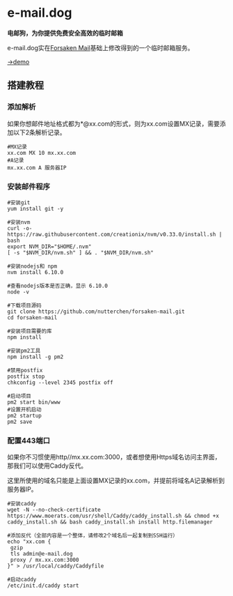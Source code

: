 # e-mail.dog

**电邮狗，为你提供免费安全高效的临时邮箱**

e-mail.dog实在[Forsaken Mail](https://github.com/denghongcai/forsaken-mail "Forsaken Mail")基础上修改得到的一个临时邮箱服务。

[→demo](https://e-mail.dog "→demo")

## 搭建教程

### 添加解析
如果你想邮件地址格式都为*@xx.com的形式，则为xx.com设置MX记录，需要添加以下2条解析记录。
```
#MX记录
xx.com MX 10 mx.xx.com
#A记录 
mx.xx.com A 服务器IP
```
### 安装邮件程序
```
#安装git
yum install git -y
 
#安装nvm
curl -o- https://raw.githubusercontent.com/creationix/nvm/v0.33.0/install.sh | bash
export NVM_DIR="$HOME/.nvm"
[ -s "$NVM_DIR/nvm.sh" ] && . "$NVM_DIR/nvm.sh"
 
#安装nodejs和 npm
nvm install 6.10.0
 
#查看nodejs版本是否正确，显示 6.10.0
node -v
 
#下载项目源码
git clone https://github.com/nutterchen/forsaken-mail.git
cd forsaken-mail
 
#安装项目需要的库
npm install
 
#安装pm2工具
npm install -g pm2
 
#禁用postfix
postfix stop
chkconfig --level 2345 postfix off
 
#启动项目
pm2 start bin/www
#设置开机启动
pm2 startup
pm2 save
```
### 配置443端口
如果你不习惯使用http//mx.xx.com:3000，或者想使用Https域名访问主界面，那我们可以使用Caddy反代。

这里所使用的域名只能是上面设置MX记录的xx.com，并提前将域名A记录解析到服务器IP。
```
#安装caddy
wget -N --no-check-certificate https://www.moerats.com/usr/shell/Caddy/caddy_install.sh && chmod +x caddy_install.sh && bash caddy_install.sh install http.filemanager

#添加反代（全部内容是一个整体，请修改2个域名后一起复制到SSH运行）
echo "xx.com {
 gzip
 tls admin@e-mail.dog
 proxy / mx.xx.com:3000
}" > /usr/local/caddy/Caddyfile

#启动caddy
/etc/init.d/caddy start

```
